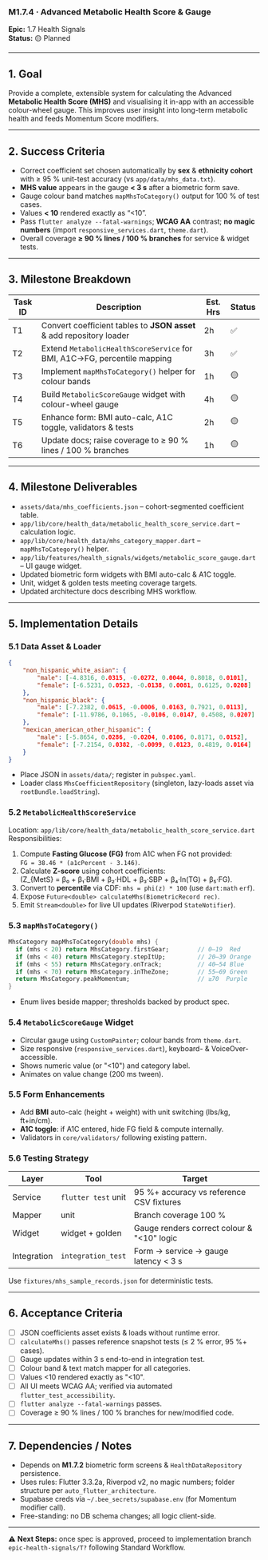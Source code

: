 ### M1.7.4 · Advanced Metabolic Health Score & Gauge

**Epic:** 1.7 Health Signals\
**Status:** 🟡 Planned

---

## 1. Goal

Provide a complete, extensible system for calculating the Advanced **Metabolic
Health Score (MHS)** and visualising it in-app with an accessible colour-wheel
gauge. This improves user insight into long-term metabolic health and feeds
Momentum Score modifiers.

---

## 2. Success Criteria

- Correct coefficient set chosen automatically by **sex** & **ethnicity cohort**
  with ≥ 95 % unit-test accuracy (vs `app/data/mhs_data.txt`).
- **MHS value** appears in the gauge **< 3 s** after a biometric form save.
- Gauge colour band matches `mapMhsToCategory()` output for 100 % of test cases.
- Values **< 10** rendered exactly as “<10”.
- Pass `flutter analyze --fatal-warnings`; **WCAG AA** contrast; **no magic
  numbers** (import `responsive_services.dart`, `theme.dart`).
- Overall coverage **≥ 90 % lines / 100 % branches** for service & widget tests.

---

## 3. Milestone Breakdown

| Task ID | Description                                                              | Est. Hrs | Status |
| ------- | ------------------------------------------------------------------------ | -------- | ------ |
| T1      | Convert coefficient tables to **JSON asset** & add repository loader     | 2h       | ✅     |
| T2      | Extend `MetabolicHealthScoreService` for BMI, A1C→FG, percentile mapping | 3h       | ✅     |
| T3      | Implement `mapMhsToCategory()` helper for colour bands                   | 1h       | 🟡     |
| T4      | Build `MetabolicScoreGauge` widget with colour-wheel gauge               | 4h       | 🟡     |
| T5      | Enhance form: BMI auto-calc, A1C toggle, validators & tests              | 2h       | 🟡     |
| T6      | Update docs; raise coverage to ≥ 90 % lines / 100 % branches             | 1h       | 🟡     |

---

## 4. Milestone Deliverables

- `assets/data/mhs_coefficients.json` – cohort-segmented coefficient table.
- `app/lib/core/health_data/metabolic_health_score_service.dart` – calculation
  logic.
- `app/lib/core/health_data/mhs_category_mapper.dart` – `mapMhsToCategory()`
  helper.
- `app/lib/features/health_signals/widgets/metabolic_score_gauge.dart` – UI
  gauge widget.
- Updated biometric form widgets with BMI auto-calc & A1C toggle.
- Unit, widget & golden tests meeting coverage targets.
- Updated architecture docs describing MHS workflow.

---

## 5. Implementation Details

### 5.1 Data Asset & Loader

```json
{
    "non_hispanic_white_asian": {
        "male": [-4.8316, 0.0315, -0.0272, 0.0044, 0.8018, 0.0101],
        "female": [-6.5231, 0.0523, -0.0138, 0.0081, 0.6125, 0.0208]
    },
    "non_hispanic_black": {
        "male": [-7.2382, 0.0615, -0.0006, 0.0163, 0.7921, 0.0113],
        "female": [-11.9786, 0.1065, -0.0106, 0.0147, 0.4508, 0.0207]
    },
    "mexican_american_other_hispanic": {
        "male": [-5.8654, 0.0286, -0.0204, 0.0106, 0.8171, 0.0152],
        "female": [-7.2154, 0.0382, -0.0099, 0.0123, 0.4819, 0.0164]
    }
}
```

- Place JSON in `assets/data/`; register in `pubspec.yaml`.
- Loader class `MhsCoefficientRepository` (singleton, lazy-loads asset via
  `rootBundle.loadString`).

### 5.2 `MetabolicHealthScoreService`

Location: `app/lib/core/health_data/metabolic_health_score_service.dart`
Responsibilities:

1. Compute **Fasting Glucose (FG)** from A1C when FG not provided:\
   `FG = 38.46 * (a1cPercent - 3.146)`.
2. Calculate **Z-score** using cohort coefficients:\
   \(Z_{MetS} = β₀ + β₁·BMI + β₂·HDL + β₃·SBP + β₄·ln(TG) + β₅·FG\).
3. Convert to **percentile** via CDF: `mhs = phi(z) * 100` (use `dart:math`
   `erf`).
4. Expose `Future<double> calculateMhs(BiometricRecord rec)`.
5. Emit `Stream<double>` for live UI updates (Riverpod `StateNotifier`).

### 5.3 `mapMhsToCategory()`

```dart
MhsCategory mapMhsToCategory(double mhs) {
  if (mhs < 20) return MhsCategory.firstGear;        // 0–19  Red
  if (mhs < 40) return MhsCategory.stepItUp;         // 20–39 Orange
  if (mhs < 55) return MhsCategory.onTrack;          // 40–54 Blue
  if (mhs < 70) return MhsCategory.inTheZone;        // 55–69 Green
  return MhsCategory.peakMomentum;                   // ≥70  Purple
}
```

- Enum lives beside mapper; thresholds backed by product spec.

### 5.4 `MetabolicScoreGauge` Widget

- Circular gauge using `CustomPainter`; colour bands from `theme.dart`.
- Size responsive (`responsive_services.dart`), keyboard- &
  VoiceOver-accessible.
- Shows numeric value (or "<10") and category label.
- Animates on value change (200 ms tween).

### 5.5 Form Enhancements

- Add **BMI** auto-calc (height + weight) with unit switching (lbs/kg,
  ft+in/cm).
- **A1C toggle**: if A1C entered, hide FG field & compute internally.
- Validators in `core/validators/` following existing pattern.

### 5.6 Testing Strategy

| Layer       | Tool                | Target                                     |
| ----------- | ------------------- | ------------------------------------------ |
| Service     | `flutter test` unit | 95 %+ accuracy vs reference CSV fixtures   |
| Mapper      | unit                | Branch coverage 100 %                      |
| Widget      | widget + golden     | Gauge renders correct colour & "<10" logic |
| Integration | `integration_test`  | Form → service → gauge latency < 3 s       |

Use `fixtures/mhs_sample_records.json` for deterministic tests.

---

## 6. Acceptance Criteria

- [ ] JSON coefficients asset exists & loads without runtime error.
- [ ] `calculateMhs()` passes reference snapshot tests (≤ 2 % error, 95 %+
      cases).
- [ ] Gauge updates within 3 s end-to-end in integration test.
- [ ] Colour band & text match mapper for all categories.
- [ ] Values <10 rendered exactly as "<10".
- [ ] All UI meets WCAG AA; verified via automated `flutter_test_accessibility`.
- [ ] `flutter analyze --fatal-warnings` passes.
- [ ] Coverage ≥ 90 % lines / 100 % branches for new/modified code.

---

## 7. Dependencies / Notes

- Depends on **M1.7.2** biometric form screens & `HealthDataRepository`
  persistence.
- Uses rules: Flutter 3.3.2a, Riverpod v2, no magic numbers; folder structure
  per `auto_flutter_architecture`.
- Supabase creds via `~/.bee_secrets/supabase.env` (for Momentum modifier call).
- Free-standing: no DB schema changes; all logic client-side.

---

⚠️ **Next Steps:** once spec is approved, proceed to implementation branch
`epic-health-signals/T?` following Standard Workflow.
